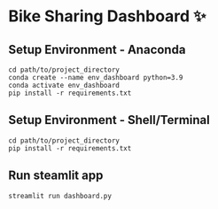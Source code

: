 # Bike Sharing Dashboard ✨

## Setup Environment - Anaconda
```
cd path/to/project_directory
conda create --name env_dashboard python=3.9
conda activate env_dashboard
pip install -r requirements.txt
```

## Setup Environment - Shell/Terminal
```
cd path/to/project_directory
pip install -r requirements.txt
```

## Run steamlit app
```
streamlit run dashboard.py
```
